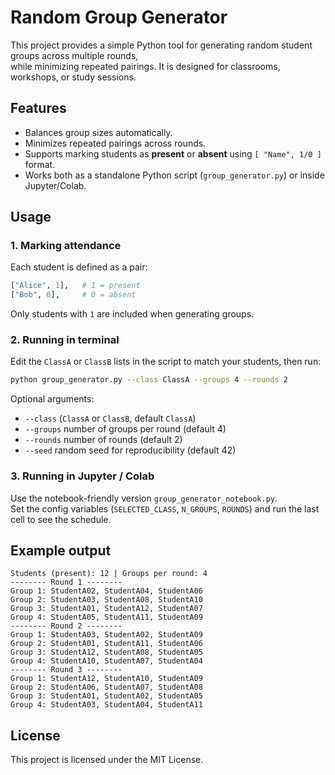 # Random Group Generator

This project provides a simple Python tool for generating random student groups across multiple rounds,  
while minimizing repeated pairings. It is designed for classrooms, workshops, or study sessions.

## Features
- Balances group sizes automatically.  
- Minimizes repeated pairings across rounds.  
- Supports marking students as **present** or **absent** using `[ "Name", 1/0 ]` format.  
- Works both as a standalone Python script (`group_generator.py`) or inside Jupyter/Colab.  

## Usage

### 1. Marking attendance
Each student is defined as a pair:
```python
["Alice", 1],   # 1 = present
["Bob", 0],     # 0 = absent
```
Only students with `1` are included when generating groups.

### 2. Running in terminal
Edit the `ClassA` or `ClassB` lists in the script to match your students, then run:

```bash
python group_generator.py --class ClassA --groups 4 --rounds 2
```

Optional arguments:
- `--class` (`ClassA` or `ClassB`, default `ClassA`)
- `--groups` number of groups per round (default 4)
- `--rounds` number of rounds (default 2)
- `--seed` random seed for reproducibility (default 42)

### 3. Running in Jupyter / Colab
Use the notebook-friendly version `group_generator_notebook.py`.  
Set the config variables (`SELECTED_CLASS`, `N_GROUPS`, `ROUNDS`) and run the last cell to see the schedule.

## Example output
```
Students (present): 12 | Groups per round: 4
-------- Round 1 --------
Group 1: StudentA02, StudentA04, StudentA06
Group 2: StudentA03, StudentA08, StudentA10
Group 3: StudentA01, StudentA12, StudentA07
Group 4: StudentA05, StudentA11, StudentA09
-------- Round 2 --------
Group 1: StudentA03, StudentA02, StudentA09
Group 2: StudentA01, StudentA11, StudentA06
Group 3: StudentA12, StudentA08, StudentA05
Group 4: StudentA10, StudentA07, StudentA04
-------- Round 3 --------
Group 1: StudentA12, StudentA10, StudentA09
Group 2: StudentA06, StudentA07, StudentA08
Group 3: StudentA01, StudentA02, StudentA05
Group 4: StudentA03, StudentA04, StudentA11
```

## License
This project is licensed under the MIT License.
